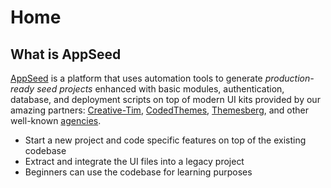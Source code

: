 # Home

## What is AppSeed

[AppSeed](https://appseed.us) is a platform that uses automation tools to generate _production-ready seed projects_ enhanced with basic modules, authentication, database, and deployment scripts on top of modern UI kits provided by our amazing partners: [Creative-Tim](https://appseed.us/agency/creative-tim), [CodedThemes](https://appseed.us/agency/codedthemes), [Themesberg](https://appseed.us/agency/themesberg), and other well-known [agencies](https://appseed.us/agency).


* Start a new project and code specific features on top of the existing codebase
* Extract and integrate the UI files into a legacy project
* Beginners can use the codebase for learning purposes&#x20;

